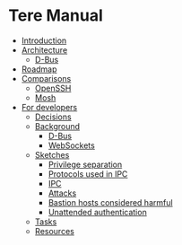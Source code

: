 # Tere Manual

- [Introduction](intro.md)
- [Architecture](architecture/README.md)
  - [D-Bus](architecture/dbus.md)
- [Roadmap](roadmap.md)
- [Comparisons]()
  - [OpenSSH](compare/openssh.md)
  - [Mosh](compare/mosh.md)
- [For developers]()
  - [Decisions](dev/decisions.md)
  - [Background]()
    - [D-Bus](dev/background/dbus.md)
    - [WebSockets](dev/background/websockets.md)
  - [Sketches](dev/sketch/README.md)
    - [Privilege separation](dev/sketch/privsep.md)
    - [Protocols used in IPC](dev/sketch/protocols.md)
    - [IPC](dev/sketch/ipc.md)
    - [Attacks](dev/sketch/attacks.md)
    - [Bastion hosts considered harmful](dev/sketch/bastion.md)
    - [Unattended authentication](dev/sketch/unattended-authentication.md)
  - [Tasks](dev/TODO.md)
  - [Resources](dev/resources.md)
